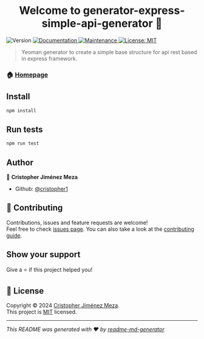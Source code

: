 <h1 align="center">Welcome to generator-express-simple-api-generator 👋</h1>
<p>
  <img alt="Version" src="https://img.shields.io/badge/version-0.1.0-blue.svg?cacheSeconds=2592000" />
  <a href="https://github.com/cristopher1/generator-express-simple-api-generator#readme" target="_blank">
    <img alt="Documentation" src="https://img.shields.io/badge/documentation-yes-brightgreen.svg" />
  </a>
  <a href="https://github.com/cristopher1/generator-express-simple-api-generator/graphs/commit-activity" target="_blank">
    <img alt="Maintenance" src="https://img.shields.io/badge/Maintained%3F-yes-green.svg" />
  </a>
  <a href="https://github.com/cristopher1/generator-express-simple-api-generator/blob/master/LICENSE" target="_blank">
    <img alt="License: MIT" src="https://img.shields.io/github/license/cristopher1/generator-express-simple-api-generator" />
  </a>
</p>

> Yeoman generator to create a simple base structure for api rest based in express framework.

### 🏠 [Homepage](https://github.com/cristopher1/generator-express-simple-api-generator)

## Install

```sh
npm install
```

## Run tests

```sh
npm run test
```

## Author

👤 **Cristopher Jiménez Meza**

- Github: [@cristopher1](https://github.com/cristopher1)

## 🤝 Contributing

Contributions, issues and feature requests are welcome!<br />Feel free to check [issues page](https://github.com/cristopher1/generator-express-simple-api-generator/issues). You can also take a look at the [contributing guide](https://github.com/cristopher1/generator-express-simple-api-generator/blob/master/CONTRIBUTING.md).

## Show your support

Give a ⭐️ if this project helped you!

## 📝 License

Copyright © 2024 [Cristopher Jiménez Meza](https://github.com/cristopher1).<br />
This project is [MIT](https://github.com/cristopher1/generator-express-simple-api-generator/blob/master/LICENSE) licensed.

---

_This README was generated with ❤️ by [readme-md-generator](https://github.com/kefranabg/readme-md-generator)_
